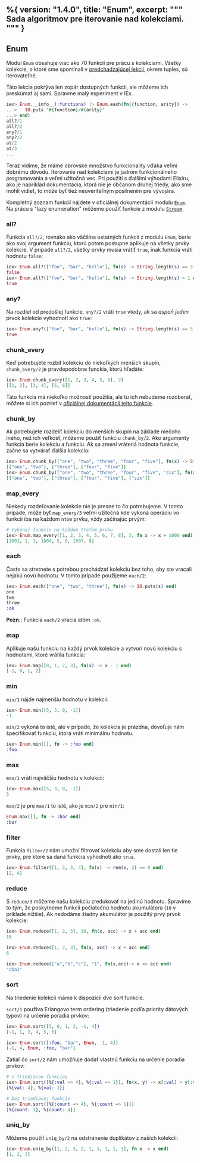 %{
  version: "1.4.0",
  title: "Enum",
  excerpt: """
  Sada algoritmov pre iterovanie nad kolekciami.
  """
}
---

## Enum

Modul `Enum` obsahuje viac ako 70 funkcií pre prácu s kolekciami. Všetky kolekcie, o ktoré sme spomínali v [predchádzajúcej lekcii](../collections/), okrem tuples, sú iterovateľné.

Táto lekcia pokrýva len zopár dostupných funkcii, ale môžeme ich preskúmať aj sami.
Spravme malý experiment v IEx.

```elixir
iex> Enum.__info__(:functions) |> Enum.each(fn({function, arity}) ->
...>   IO.puts "#{function}/#{arity}"
...> end)
all?/1
all?/2
any?/1
any?/2
at/2
at/3
...
```

Teraz vidíme, že máme obrovské množstvo funkcionality vďaka veľmi dobrému dôvodu. Iterovanie nad kolekciami je jadrom funkcionálneho programovania a veľmi užitočná vec.
Pri použití s ďalšími výhodami Elixiru, ako je napríklad dokumentácia, ktorá nie je občanom druhej triedy, ako sme mohli vidieť, to môže byť tiež neuveriteľným posilnením pre vývojára.

Kompletný zoznam funkcií nájdete v oficiálnej dokumentácii modulu [`Enum`](https://hexdocs.pm/elixir/Enum.html). Na prácu s "lazy enumeration" môžeme použiť funkcie z modulu [`Stream`](https://hexdocs.pm/elixir/Stream.html).

### all?

Funkcia `all?/2`, rovnako ako väčšina ostatných funkcií z modulu `Enum`, berie ako svoj argument funkciu, ktorú potom postupne aplikuje na všetky prvky kolekcie. V prípade `all?/2`, všetky prvky musia vrátiť `true`, inak funkcia vráti hodnotu `false`:

```elixir
iex> Enum.all?(["foo", "bar", "hello"], fn(s) -> String.length(s) == 3 end)
false
iex> Enum.all?(["foo", "bar", "hello"], fn(s) -> String.length(s) > 1 end)
true
```

### any?

Na rozdiel od predošlej funkcie, `any?/2` vráti `true` vtedy, ak sa *aspoň jeden* prvok kolekcie vyhodnotí ako `true`:

```elixir
iex> Enum.any?(["foo", "bar", "hello"], fn(s) -> String.length(s) == 5 end)
true
```

### chunk_every

Keď potrebujete rozbiť kolekciu do niekoľkých menších skupín, `chunk_every/2` je pravdepodobne funckia, ktorú hľadáte:

```elixir
iex> Enum.chunk_every([1, 2, 3, 4, 5, 6], 2)
[[1, 2], [3, 4], [5, 6]]
```

Táto funkcia má niekoľko možností použitia, ale tu ich nebudeme rozoberať, môžete si ich pozrieť v [oficiálnej dokumentácii tejto funkcie](https://hexdocs.pm/elixir/Enum.html#chunk_every/4).

### chunk_by

Ak potrebujete rozdeliť kolekciu do menších skupín na základe niečoho iného, než ich veľkosť, môžeme použiť funkciu `chunk_by/2`. Ako argumenty funkcia berie kolekciu a funkciu. Ak sa zmení vrátená hodnota funkcie, začne sa vytvárať ďalšia kolekcia:

```elixir
iex> Enum.chunk_by(["one", "two", "three", "four", "five"], fn(x) -> String.length(x) end)
[["one", "two"], ["three"], ["four", "five"]]
iex> Enum.chunk_by(["one", "two", "three", "four", "five", "six"], fn(x) -> String.length(x) end)
[["one", "two"], ["three"], ["four", "five"], ["six"]]
```

### map_every

Niekedy rozdeľovanie kolekcie nie je presne to čo potrebujeme. V tomto prípade, môže byť `map_every/3` veľmi užitočná kde vykoná operáciu vo funkcii iba na každom `ntom` prvku, vždy začínajúc prvým:

```elixir
# Vykonaj funkciu na každom treťom prvku
iex> Enum.map_every([1, 2, 3, 4, 5, 6, 7, 8], 3, fn x -> x + 1000 end)
[1001, 2, 3, 1004, 5, 6, 1007, 8]
```

### each

Často sa stretnete s potrebou prechádzať kolekciu bez toho, aby ste vracali nejakú novú hodnotu. V tomto prípade použijeme `each/2`:

```elixir
iex> Enum.each(["one", "two", "three"], fn(s) -> IO.puts(s) end)
one
two
three
:ok
```

__Pozn.__: Funkcia `each/2` vracia atóm `:ok`.

### map

Aplikuje našu funkciu na každý prvok kolekcie a vytvorí novú kolekciu s hodnotami, ktoré vrátila funkcia:

```elixir
iex> Enum.map([0, 1, 2, 3], fn(x) -> x - 1 end)
[-1, 0, 1, 2]
```

### min

`min/1` nájde najmenšiu hodnotu v kolekcii:

```elixir
iex> Enum.min([5, 3, 0, -1])
-1
```

`min/2` vykoná to isté, ale v prípade, že kolekcia je prázdna, dovoľuje nám špecifikovať funkciu, ktorá vráti minimálnu hodnotu.

```elixir
iex> Enum.min([], fn -> :foo end)
:foo
```

### max

`max/1` vráti najväčšiu hodnotu v kolekcii:

```elixir
iex> Enum.max([5, 3, 0, -1])
5
```

`max/2` je pre `max/1` to isté, ako je `min/2` pre `min/1`:

```elixir
Enum.max([], fn -> :bar end)
:bar
```

### filter

Funkcia `filter/2` nám umožní filtrovať kolekciu aby sme dostali len tie prvky, pre ktoré sa daná funkcia vyhodnotí ako `true`.

```elixir
iex> Enum.filter([1, 2, 3, 4], fn(x) -> rem(x, 2) == 0 end)
[2, 4]
```

### reduce

S `reduce/3` môžeme našu kolekciu zredukovať na jedinú hodnotu. Spravíme to tým, že poskytneme funkcii počiatočnú hodnotu akumulátora (`10` v príklade nižšie). Ak nedodáme žiadny akumulátor je použitý prvý prvok kolekcie:

```elixir
iex> Enum.reduce([1, 2, 3], 10, fn(x, acc) -> x + acc end)
16

iex> Enum.reduce([1, 2, 3], fn(x, acc) -> x + acc end)
6

iex> Enum.reduce(["a","b","c"], "1", fn(x,acc)-> x <> acc end)
"cba1"
```

### sort

Na triedenie kolekcií máme k dispozícii dve sort funkcie.

`sort/1` používa Erlangovo term ordering (triedenie podľa priority dátových typov) na určenie poradia prvkov:

```elixir
iex> Enum.sort([5, 6, 1, 3, -1, 4])
[-1, 1, 3, 4, 5, 6]

iex> Enum.sort([:foo, "bar", Enum, -1, 4])
[-1, 4, Enum, :foo, "bar"]
```

Zatiaľ čo `sort/2` nám umožňuje dodať vlastnú funkciu na určenie poradia prvkov:

```elixir
# s triediacou funkciou
iex> Enum.sort([%{:val => 4}, %{:val => 1}], fn(x, y) -> x[:val] > y[:val] end)
[%{val: 4}, %{val: 1}]

# bez triediacej funkcie
iex> Enum.sort([%{:count => 4}, %{:count => 1}])
[%{count: 1}, %{count: 4}]
```

### uniq_by

Môžeme použiť `uniq_by/2` na odstránenie duplikátov z našich kolekcii:

```elixir
iex> Enum.uniq_by([1, 2, 3, 2, 1, 1, 1, 1, 1], fn x -> x end)
[1, 2, 3]
```

